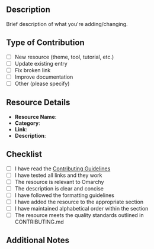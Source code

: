 ## Description
Brief description of what you're adding/changing.

## Type of Contribution
- [ ] New resource (theme, tool, tutorial, etc.)
- [ ] Update existing entry
- [ ] Fix broken link
- [ ] Improve documentation
- [ ] Other (please specify)

## Resource Details
<!-- Fill out if adding a new resource -->
- **Resource Name**: 
- **Category**: 
- **Link**: 
- **Description**: 

## Checklist
- [ ] I have read the [Contributing Guidelines](CONTRIBUTING.md)
- [ ] I have tested all links and they work
- [ ] The resource is relevant to Omarchy
- [ ] The description is clear and concise
- [ ] I have followed the formatting guidelines
- [ ] I have added the resource to the appropriate section
- [ ] I have maintained alphabetical order within the section
- [ ] The resource meets the quality standards outlined in CONTRIBUTING.md

## Additional Notes
<!-- Any additional information or context about this contribution -->